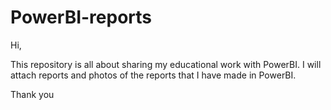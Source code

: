 # PowerBI-reports


Hi,

This repository is all about sharing my educational work with PowerBI. I will attach reports and photos of the reports that I have made in PowerBI.

Thank you
